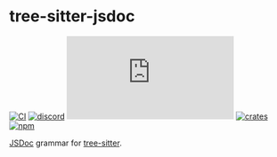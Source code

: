 # tree-sitter-jsdoc

[![CI][ci]](https://github.com/tree-sitter/tree-sitter-jsdoc/actions/workflows/ci.yml)
[![discord][discord]](https://discord.gg/w7nTvsVJhm)
[![matrix][matrix]](https://matrix.to/#/#tree-sitter-chat:matrix.org)
[![crates][crates]](https://crates.io/crates/tree-sitter-jsdoc)
[![npm][npm]](https://www.npmjs.com/package/tree-sitter-jsdoc)

[JSDoc](<(https://jsdoc.app/)>) grammar for [tree-sitter](https://github.com/tree-sitter/tree-sitter).

[ci]: https://img.shields.io/github/actions/workflow/status/tree-sitter/tree-sitter-jsdoc/ci.yml?logo=github&label=CI
[discord]: https://img.shields.io/discord/1063097320771698699?logo=discord&label=discord
[matrix]: https://img.shields.io/matrix/tree-sitter-chat%3Amatrix.org?logo=matrix&label=matrix
[npm]: https://img.shields.io/npm/v/tree-sitter-jsdoc?logo=npm
[crates]: https://img.shields.io/crates/v/tree-sitter-jsdoc?logo=rust
